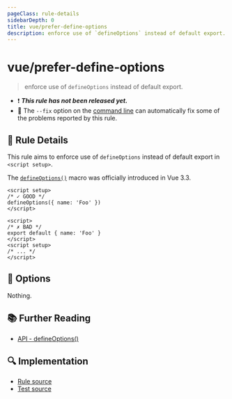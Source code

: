 ```yaml
---
pageClass: rule-details
sidebarDepth: 0
title: vue/prefer-define-options
description: enforce use of `defineOptions` instead of default export.
---
```

# vue/prefer-define-options

> enforce use of `defineOptions` instead of default export.

- :exclamation: <badge text="This rule has not been released yet." vertical="middle" type="error"> ***This rule has not been released yet.*** </badge>
- :wrench: The `--fix` option on the [command line](https://eslint.org/docs/user-guide/command-line-interface#fixing-problems) can automatically fix some of the problems reported by this rule.

## :book: Rule Details

This rule aims to enforce use of `defineOptions` instead of default export in `<script setup>`.

The [`defineOptions()`](https://vuejs.org/api/sfc-script-setup.html#defineoptions) macro was officially introduced in Vue 3.3.

<eslint-code-block fix :rules="{'vue/prefer-define-options': ['error']}">

```vue
<script setup>
/* ✓ GOOD */
defineOptions({ name: 'Foo' })
</script>
```

</eslint-code-block>

<eslint-code-block fix :rules="{'vue/prefer-define-options': ['error']}">

```vue
<script>
/* ✗ BAD */
export default { name: 'Foo' }
</script>
<script setup>
/* ... */
</script>
```

</eslint-code-block>

## :wrench: Options

Nothing.

## :books: Further Reading

- [API - defineOptions()](https://vuejs.org/api/sfc-script-setup.html#defineoptions)

## :mag: Implementation

- [Rule source](https://github.com/vuejs/eslint-plugin-vue/blob/master/lib/rules/prefer-define-options.js)
- [Test source](https://github.com/vuejs/eslint-plugin-vue/blob/master/tests/lib/rules/prefer-define-options.js)
